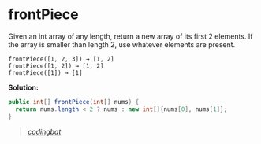# frontPiece

Given an int array of any length, return a new array of its first 2 elements. If the array is smaller than length 2, use whatever elements are present.

```
frontPiece([1, 2, 3]) → [1, 2]
frontPiece([1, 2]) → [1, 2]
frontPiece([1]) → [1]
```

**Solution:**

```java
public int[] frontPiece(int[] nums) {
  return nums.length < 2 ? nums : new int[]{nums[0], nums[1]};
}
```

> _[codingbat](http://codingbat.com/prob/p142455)_
